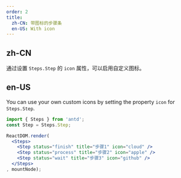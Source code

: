 ```yaml
---
order: 2
title:
  zh-CN: 带图标的步骤条
  en-US: With icon
---
```


## zh-CN

通过设置 `Steps.Step` 的 `icon` 属性，可以启用自定义图标。

## en-US

You can use your own custom icons by setting the property `icon` for `Steps.Step`.

````jsx
import { Steps } from 'antd';
const Step = Steps.Step;

ReactDOM.render(
  <Steps>
    <Step status="finish" title="步骤1" icon="cloud" />
    <Step status="process" title="步骤2" icon="apple" />
    <Step status="wait" title="步骤3" icon="github" />
  </Steps>
, mountNode);
````
